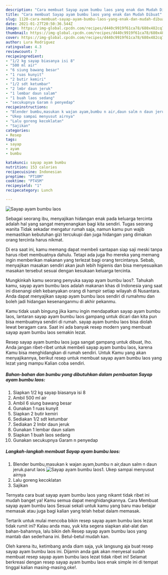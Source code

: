 ```yaml
---
description: "Cara membuat Sayap ayam bumbu laos yang enak dan Mudah Dibuat"
title: "Cara membuat Sayap ayam bumbu laos yang enak dan Mudah Dibuat"
slug: 1120-cara-membuat-sayap-ayam-bumbu-laos-yang-enak-dan-mudah-dibuat
date: 2021-01-27T20:50:36.544Z
image: https://img-global.cpcdn.com/recipes/d440c9919f61ca78/680x482cq70/sayap-ayam-bumbu-laos-foto-resep-utama.jpg
thumbnail: https://img-global.cpcdn.com/recipes/d440c9919f61ca78/680x482cq70/sayap-ayam-bumbu-laos-foto-resep-utama.jpg
cover: https://img-global.cpcdn.com/recipes/d440c9919f61ca78/680x482cq70/sayap-ayam-bumbu-laos-foto-resep-utama.jpg
author: Lura Rodriguez
ratingvalue: 4.3
reviewcount: 7
recipeingredient:
- "1/2 kg sayap biasanya isi 8"
- "500 ml air"
- "6 siung bawang besar"
- "1 ruas kunyit"
- "2 butir kemiri"
- "1/2 sdt ketumbar"
- "2 lmbr daun jeruk"
- "1 lembar daun salam"
- "1 buah laos sedang"
- "secukupnya Garam n penyedap"
recipeinstructions:
- "Blender bumbu,masukan k wajan ayam,bumbu n air,daun salm n daun jeruk.parut laos"
- "Ukep sampai menyusut airnya"
- "Lalu goreng kecoklatan"
- "Sajikan"
categories:
- Resep
tags:
- sayap
- ayam
- bumbu

katakunci: sayap ayam bumbu 
nutrition: 153 calories
recipecuisine: Indonesian
preptime: "PT10M"
cooktime: "PT45M"
recipeyield: "1"
recipecategory: Lunch

---
```



![Sayap ayam bumbu laos](https://img-global.cpcdn.com/recipes/d440c9919f61ca78/680x482cq70/sayap-ayam-bumbu-laos-foto-resep-utama.jpg)

Sebagai seorang ibu, menyajikan hidangan enak pada keluarga tercinta adalah hal yang sangat menyenangkan bagi kita sendiri. Tugas seorang  wanita Tidak sekadar mengatur rumah saja, namun kamu pun wajib memastikan kebutuhan gizi tercukupi dan juga hidangan yang dimakan orang tercinta harus nikmat.

Di era  saat ini, kamu memang dapat membeli santapan siap saji meski tanpa harus ribet membuatnya dahulu. Tetapi ada juga lho mereka yang memang ingin memberikan makanan yang terlezat bagi orang tercintanya. Sebab, menyajikan masakan sendiri akan jauh lebih higienis dan bisa menyesuaikan masakan tersebut sesuai dengan kesukaan keluarga tercinta. 



Mungkinkah kamu seorang penyuka sayap ayam bumbu laos?. Tahukah kamu, sayap ayam bumbu laos adalah makanan khas di Indonesia yang saat ini disenangi oleh kebanyakan orang di hampir setiap wilayah di Nusantara. Anda dapat menyajikan sayap ayam bumbu laos sendiri di rumahmu dan boleh jadi hidangan kesenanganmu di akhir pekanmu.

Kamu tidak usah bingung jika kamu ingin mendapatkan sayap ayam bumbu laos, lantaran sayap ayam bumbu laos gampang untuk dicari dan kita pun bisa membuatnya sendiri di rumah. sayap ayam bumbu laos bisa diolah lewat beragam cara. Saat ini ada banyak resep modern yang membuat sayap ayam bumbu laos semakin lezat.

Resep sayap ayam bumbu laos juga sangat gampang untuk dibuat, lho. Anda jangan ribet-ribet untuk membeli sayap ayam bumbu laos, karena Kamu bisa menghidangkan di rumah sendiri. Untuk Kamu yang akan menyajikannya, berikut resep untuk membuat sayap ayam bumbu laos yang lezat yang mampu Kalian coba sendiri.

<!--inarticleads1-->

##### Bahan-bahan dan bumbu yang dibutuhkan dalam pembuatan Sayap ayam bumbu laos:

1. Siapkan 1/2 kg sayap biasanya isi 8
1. Ambil 500 ml air
1. Ambil 6 siung bawang besar
1. Gunakan 1 ruas kunyit
1. Siapkan 2 butir kemiri
1. Sediakan 1/2 sdt ketumbar
1. Sediakan 2 lmbr daun jeruk
1. Gunakan 1 lembar daun salam
1. Siapkan 1 buah laos sedang
1. Gunakan secukupnya Garam n penyedap




<!--inarticleads2-->

##### Langkah-langkah membuat Sayap ayam bumbu laos:

1. Blender bumbu,masukan k wajan ayam,bumbu n air,daun salm n daun jeruk.parut laos
<img src="https://img-global.cpcdn.com/steps/cbe873ffe3f56343/160x128cq70/sayap-ayam-bumbu-laos-langkah-memasak-1-foto.jpg" alt="Sayap ayam bumbu laos">1. Ukep sampai menyusut airnya
1. Lalu goreng kecoklatan
1. Sajikan




Ternyata cara buat sayap ayam bumbu laos yang nikamt tidak ribet ini mudah banget ya! Kamu semua dapat menghidangkannya. Cara Membuat sayap ayam bumbu laos Sesuai sekali untuk kamu yang baru mau belajar memasak atau juga bagi kalian yang telah hebat dalam memasak.

Tertarik untuk mulai mencoba bikin resep sayap ayam bumbu laos lezat tidak rumit ini? Kalau anda mau, yuk kita segera siapkan alat-alat dan bahan-bahannya, lalu bikin deh Resep sayap ayam bumbu laos yang mantab dan sederhana ini. Betul-betul mudah kan. 

Oleh karena itu, ketimbang anda diam saja, yuk langsung aja buat resep sayap ayam bumbu laos ini. Dijamin anda gak akan menyesal sudah membuat resep sayap ayam bumbu laos lezat tidak ribet ini! Selamat berkreasi dengan resep sayap ayam bumbu laos enak simple ini di tempat tinggal kalian masing-masing,oke!.


